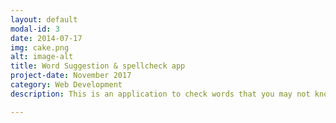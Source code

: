 ```yaml
---
layout: default
modal-id: 3
date: 2014-07-17
img: cake.png
alt: image-alt
title: Word Suggestion & spellcheck app
project-date: November 2017
category: Web Development
description: This is an application to check words that you may not know the spelling of. You can even start typing in words that you partially know and it will suggest words. <br> Check it out here <a href="https://autocorrect-and-spellcheck.herokuapp.com/"> Spell check app!</a>

---
```

